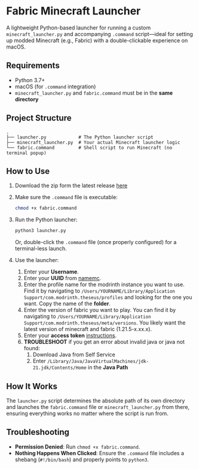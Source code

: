 # Fabric Minecraft Launcher

A lightweight Python-based launcher for running a custom `minecraft_launcher.py` and accompanying `.command` script—ideal for setting up modded Minecraft (e.g., Fabric) with a double-clickable experience on macOS.

## Requirements

* Python 3.7+
* macOS (for `.command` integration)
* `minecraft_launcher.py` and `fabric.command` must be in the **same directory**

## Project Structure

```
.
├── launcher.py            # The Python launcher script
├── minecraft_launcher.py  # Your actual Minecraft launcher logic
└── fabric.command         # Shell script to run Minecraft (no terminal popup)
```

## How to Use

1. Download the zip form the latest release [here](https://github.com/braydenwatt/A-Really-Bad-Fabric-Minecraft-Launcher/releases/tag/v0.1.0)

2. Make sure the `.command` file is executable:

   ```bash
   chmod +x fabric.command
   ```

3. Run the Python launcher:

   ```bash
   python3 launcher.py
   ```

   Or, double-click the `.command` file (once properly configured) for a terminal-less launch.
   
4. Use the launcher:
   1. Enter your **Username**.
   2. Enter your **UUID** from [namemc](namemc.com).
   3. Enter the profile name for the modrinth instance you want to use. Find it by navigating to `/Users/YOURNAME/Library/Application Support/com.modrinth.theseus/profiles` and looking for the one you want. Copy the name of the **folder**.
   4. Enter the version of fabric you want to play. You can find it by navigating to `/Users/YOURNAME/Library/Application Support/com.modrinth.theseus/meta/versions`. You likely want the latest version of minecraft and fabric (1.21.5-x.xx.x).
   5. Enter your **access token** [instructions](https://kqzz.github.io/mc-bearer-token/).
   6. **TROUBLESHOOT** if you get an error about invalid java or java not found:
      1. Download Java from Self Service
      2. Enter `/Library/Java/JavaVirtualMachines/jdk-21.jdk/Contents/Home` in the **Java Path**

## How It Works

The `launcher.py` script determines the absolute path of its own directory and launches the `fabric.command` file or `minecraft_launcher.py` from there, ensuring everything works no matter where the script is run from.

## Troubleshooting

* **Permission Denied**: Run `chmod +x fabric.command`.
* **Nothing Happens When Clicked**: Ensure the `.command` file includes a shebang (`#!/bin/bash`) and properly points to `python3`.
